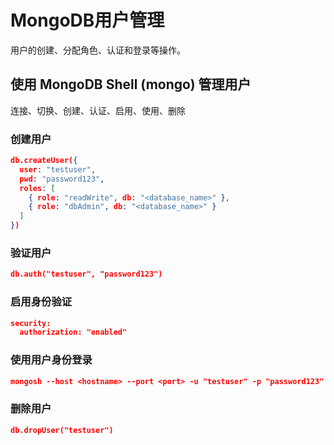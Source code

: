 # MongoDB用户管理

用户的创建、分配角色、认证和登录等操作。

## 使用 MongoDB Shell (mongo) 管理用户

连接、切换、创建、认证、启用、使用、删除

### 创建用户

```json
db.createUser({
  user: "testuser",
  pwd: "password123",
  roles: [
    { role: "readWrite", db: "<database_name>" },
    { role: "dbAdmin", db: "<database_name>" }
  ]
})
```

### 验证用户

```json
db.auth("testuser", "password123")
```

### 启用身份验证

```json
security:
  authorization: "enabled"
```

### 使用用户身份登录

```json
mongosh --host <hostname> --port <port> -u "testuser" -p "password123" --authenticationDatabase "<database_name>"
```

### 删除用户

```json
db.dropUser("testuser")
```

